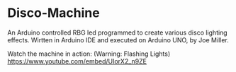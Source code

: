 # Disco-Machine
An Arduino controlled RBG led programmed to create various disco lighting effects.
Wirtten in Arduino IDE and executed on Arduino UNO, by Joe Miller.

Watch the machine in action: (Warning: Flashing Lights)
https://www.youtube.com/embed/UIorX2_n9ZE
